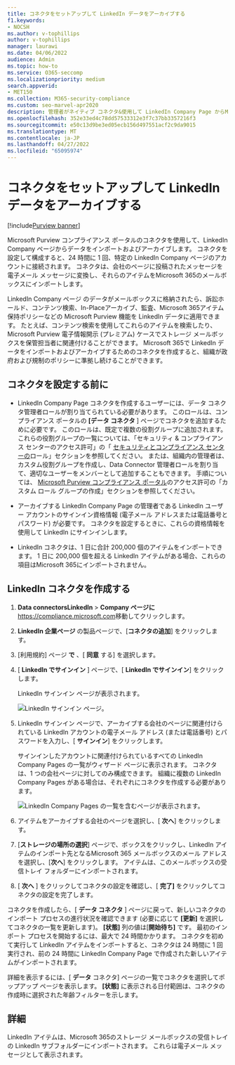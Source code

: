 ```yaml
---
title: コネクタをセットアップして LinkedIn データをアーカイブする
f1.keywords:
- NOCSH
ms.author: v-tophillips
author: v-tophillips
manager: laurawi
ms.date: 04/06/2022
audience: Admin
ms.topic: how-to
ms.service: O365-seccomp
ms.localizationpriority: medium
search.appverid:
- MET150
ms.collection: M365-security-compliance
ms.custom: seo-marvel-apr2020
description: 管理者がネイティブ コネクタ&使用して LinkedIn Company Page からMicrosoft 365にデータをインポートする方法について説明します。
ms.openlocfilehash: 352e33ed4c78dd57533312e3f7c37bb3357216f3
ms.sourcegitcommit: e50c13d9be3ed05ecb156d497551acf2c9da9015
ms.translationtype: MT
ms.contentlocale: ja-JP
ms.lasthandoff: 04/27/2022
ms.locfileid: "65095974"
---
```

# <a name="set-up-a-connector-to-archive-linkedin-data"></a>コネクタをセットアップして LinkedIn データをアーカイブする

[!include[Purview banner](../includes/purview-rebrand-banner.md)]

Microsoft Purview コンプライアンス ポータルのコネクタを使用して、LinkedIn Company ページからデータをインポートおよびアーカイブします。 コネクタを設定して構成すると、24 時間に 1 回、特定の LinkedIn Company ページのアカウントに接続されます。 コネクタは、会社のページに投稿されたメッセージを電子メール メッセージに変換し、それらのアイテムをMicrosoft 365のメールボックスにインポートします。

LinkedIn Company ページ のデータがメールボックスに格納されたら、訴訟ホールド、コンテンツ検索、In-Placeアーカイブ、監査、Microsoft 365アイテム保持ポリシーなどの Microsoft Purview 機能を LinkedIn データに適用できます。 たとえば、コンテンツ検索を使用してこれらのアイテムを検索したり、Microsoft Purview 電子情報開示 (プレミアム) ケースでストレージ メールボックスを保管担当者に関連付けることができます。 Microsoft 365で LinkedIn データをインポートおよびアーカイブするためのコネクタを作成すると、組織が政府および規制のポリシーに準拠し続けることができます。

## <a name="before-you-set-up-a-connector"></a>コネクタを設定する前に

- LinkedIn Company Page コネクタを作成するユーザーには、データ コネクタ管理者ロールが割り当てられている必要があります。 このロールは、コンプライアンス ポータルの **[データ コネクタ** ] ページでコネクタを追加するために必要です。 このロールは、既定で複数の役割グループに追加されます。 これらの役割グループの一覧については、「セキュリティ & コンプライアンス センターのアクセス許可」の「 [セキュリティとコンプライアンス センターの](../security/office-365-security/permissions-in-the-security-and-compliance-center.md#roles-in-the-security--compliance-center)ロール」セクションを参照してください。 または、組織内の管理者は、カスタム役割グループを作成し、Data Connector 管理者ロールを割り当て、適切なユーザーをメンバーとして追加することもできます。 手順については、 [Microsoft Purview コンプライアンス ポータル](microsoft-365-compliance-center-permissions.md#create-a-custom-role-group)のアクセス許可の「カスタム ロール グループの作成」セクションを参照してください。

- アーカイブする LinkedIn Company Page の管理者である LinkedIn ユーザー アカウントのサインイン資格情報 (電子メール アドレスまたは電話番号とパスワード) が必要です。 コネクタを設定するときに、これらの資格情報を使用して LinkedIn にサインインします。

- LinkedIn コネクタは、1 日に合計 200,000 個のアイテムをインポートできます。 1 日に 200,000 個を超える LinkedIn アイテムがある場合、これらの項目はMicrosoft 365にインポートされません。

## <a name="create-a-linkedin-connector"></a>LinkedIn コネクタを作成する

1. **Data connectorsLinkedIn** >  **Company ページに**<https://compliance.microsoft.com>移動してクリックします。

2. **LinkedIn 企業ページ** の製品ページで、[**コネクタの追加**] をクリックします。

3. [利用規約] ページ **で** 、[ **同意** する] を選択します。

4. [ **LinkedIn でサインイン** ] ページで、[ **LinkedIn でサインイン**] をクリックします。

   LinkedIn サインイン ページが表示されます。

   ![LinkedIn サインイン ページ。](../media/LinkedInSigninPage.png)

5. LinkedIn サインイン ページで、アーカイブする会社のページに関連付けられている LinkedIn アカウントの電子メール アドレス (または電話番号) とパスワードを入力し、[ **サインイン**] をクリックします。

   サインインしたアカウントに関連付けられているすべての LinkedIn Company Pages の一覧がウィザード ページに表示されます。 コネクタは、1 つの会社ページに対してのみ構成できます。 組織に複数の LinkedIn Company Pages がある場合は、それぞれにコネクタを作成する必要があります。

   ![LinkedIn Company Pages の一覧を含むページが表示されます。](../media/LinkedInSelectCompanyPage.png)

6. アイテムをアーカイブする会社のページを選択し、[ **次へ**] をクリックします。

7. [**ストレージの場所の選択**] ページで、ボックスをクリックし、LinkedIn アイテムのインポート先となるMicrosoft 365 メールボックスのメール アドレスを選択し、[**次へ**] をクリックします。 アイテムは、このメールボックスの受信トレイ フォルダーにインポートされます。

8. [ **次へ** ] をクリックしてコネクタの設定を確認し、[ **完了]** をクリックしてコネクタの設定を完了します。

コネクタを作成したら、[ **データ コネクタ** ] ページに戻って、新しいコネクタのインポート プロセスの進行状況を確認できます (必要に応じて **[更新]** を選択してコネクタの一覧を更新します)。 **[状態]** 列の値は[**開始待ち]** です。 最初のインポート プロセスを開始するには、最大で 24 時間かかります。 コネクタを初めて実行して LinkedIn アイテムをインポートすると、コネクタは 24 時間に 1 回実行され、前の 24 時間に LinkedIn Company Page で作成された新しいアイテムがインポートされます。

詳細を表示するには、[ **データ** コネクタ] ページの一覧でコネクタを選択してポップアップ ページを表示します。 **[状態]** に表示される日付範囲は、コネクタの作成時に選択された年齢フィルターを示します。

## <a name="more-information"></a>詳細

LinkedIn アイテムは、Microsoft 365のストレージ メールボックスの受信トレイの LinkedIn サブフォルダーにインポートされます。 これらは電子メール メッセージとして表示されます。